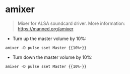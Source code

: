 # amixer

> Mixer for ALSA soundcard driver.
> More information: <https://manned.org/amixer>

- Turn up the master volume by 10%:

`amixer -D pulse sset Master {{10%+}}`

- Turn down the master volume by 10%:

`amixer -D pulse sset Master {{10%-}}`
